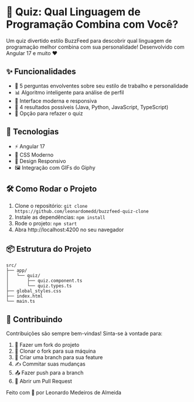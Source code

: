 # 🎯 Quiz: Qual Linguagem de Programação Combina com Você?

Um quiz divertido estilo BuzzFeed para descobrir qual linguagem de programação melhor combina com sua personalidade! Desenvolvido com Angular 17 e muito ❤️

## ✨ Funcionalidades

* 🤔 5 perguntas envolventes sobre seu estilo de trabalho e personalidade
* 📊 Algoritmo inteligente para análise de perfil
* 🎨 Interface moderna e responsiva
* 🎯 4 resultados possíveis (Java, Python, JavaScript, TypeScript)
* 🔄 Opção para refazer o quiz

## 🚀 Tecnologias

* ⚡️ Angular 17
* 🎨 CSS Moderno
* 📱 Design Responsivo
* 🖼️ Integração com GIFs do Giphy

## 🛠️ Como Rodar o Projeto

1. Clone o repositório: `git clone https://github.com/leonardomedd/buzzfeed-quiz-clone`
2. Instale as dependências: `npm install`
3. Rode o projeto: `npm start`
4. Abra http://localhost:4200 no seu navegador

## 📦 Estrutura do Projeto

```
src/
├── app/
│   └── quiz/
│       ├── quiz.component.ts
│       └── quiz.types.ts
├── global_styles.css
├── index.html
└── main.ts
```

## 🤝 Contribuindo

Contribuições são sempre bem-vindas! Sinta-se à vontade para:

1. 🍴 Fazer um fork do projeto
2. 👯 Clonar o fork para sua máquina
3. 🔨 Criar uma branch para sua feature
4. ✍️ Commitar suas mudanças
5. 📤 Fazer push para a branch
6. 🎁 Abrir um Pull Request


Feito com 💜 por Leonardo Medeiros de Almeida
